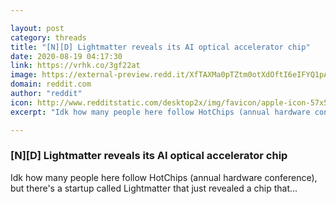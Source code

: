 ```yaml
---

layout: post
category: threads
title: "[N][D] Lightmatter reveals its AI optical accelerator chip"
date: 2020-08-19 04:17:30
link: https://vrhk.co/3gf22at
image: https://external-preview.redd.it/XfTAXMa0pTZtm0otXdOftI6eIFYQ1pAK6TTX3CpuX5o.jpg?width=678&height=334&auto=webp&crop=678:334,smart&s=abc5a5546285024215ad1672549003dcaef41f98
domain: reddit.com
author: "reddit"
icon: http://www.redditstatic.com/desktop2x/img/favicon/apple-icon-57x57.png
excerpt: "Idk how many people here follow HotChips (annual hardware conference), but there's a startup called Lightmatter that just revealed a chip that..."

---
```


### [N][D] Lightmatter reveals its AI optical accelerator chip

Idk how many people here follow HotChips (annual hardware conference), but there's a startup called Lightmatter that just revealed a chip that...